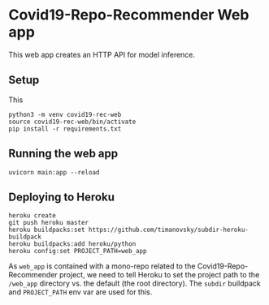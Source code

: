 # Covid19-Repo-Recommender Web app

This web app creates an HTTP API for model inference.

## Setup

This

```
python3 -m venv covid19-rec-web
source covid19-rec-web/bin/activate
pip install -r requirements.txt
```

## Running the web app

```
uvicorn main:app --reload
```

## Deploying to Heroku

```
heroku create
git push heroku master
heroku buildpacks:set https://github.com/timanovsky/subdir-heroku-buildpack
heroku buildpacks:add heroku/python
heroku config:set PROJECT_PATH=web_app
```

As `web_app` is contained with a mono-repo related to the Covid19-Repo-Recommender project, we need to tell Heroku to set the project path to the `/web_app` directory vs. the default (the root directory). The `subdir` buildpack and `PROJECT_PATH` env var are used for this.
